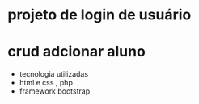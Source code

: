 # projeto de login de usuário
# crud adcionar aluno  

- tecnologia utilizadas 
- html e css , php 
- framework bootstrap